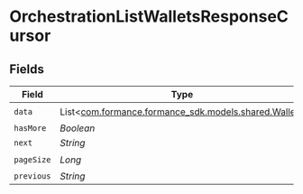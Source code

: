 # OrchestrationListWalletsResponseCursor


## Fields

| Field                                                                                 | Type                                                                                  | Required                                                                              | Description                                                                           | Example                                                                               |
| ------------------------------------------------------------------------------------- | ------------------------------------------------------------------------------------- | ------------------------------------------------------------------------------------- | ------------------------------------------------------------------------------------- | ------------------------------------------------------------------------------------- |
| `data`                                                                                | List<[com.formance.formance_sdk.models.shared.Wallet](../../models/shared/Wallet.md)> | :heavy_check_mark:                                                                    | N/A                                                                                   |                                                                                       |
| `hasMore`                                                                             | *Boolean*                                                                             | :heavy_minus_sign:                                                                    | N/A                                                                                   | false                                                                                 |
| `next`                                                                                | *String*                                                                              | :heavy_minus_sign:                                                                    | N/A                                                                                   |                                                                                       |
| `pageSize`                                                                            | *Long*                                                                                | :heavy_check_mark:                                                                    | N/A                                                                                   | 15                                                                                    |
| `previous`                                                                            | *String*                                                                              | :heavy_minus_sign:                                                                    | N/A                                                                                   | YXVsdCBhbmQgYSBtYXhpbXVtIG1heF9yZXN1bHRzLol=                                          |